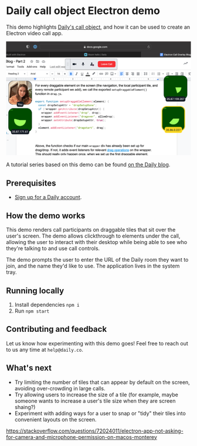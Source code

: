 # Daily call object Electron demo

This demo highlights [Daily's call object](https://docs.daily.co/guides/products/call-object), and how it can be used to create an Electron video call app.

![Call Overlay demo screenshot displaying participant tiles being positioned around a shared document](./screenshot.png)

A tutorial series based on this demo can be found [on the Daily blog](https://www.daily.co/blog/tag/electron/).

## Prerequisites

- [Sign up for a Daily account](https://dashboard.daily.co/signup).

## How the demo works

This demo renders call participants on draggable tiles that sit over the user's screen. The demo allows clickthrough to elements under the call, allowing the user to interact with their desktop while being able to see who they're talking to and use call controls.

The demo prompts the user to enter the URL of the Daily room they want to join, and the name they'd like to use. The application lives in the system tray.

## Running locally

1. Install dependencies `npm i`
2. Run `npm start`

## Contributing and feedback

Let us know how experimenting with this demo goes! Feel free to reach out to us any time at `help@daily.co`.

## What's next

- Try limiting the number of tiles that can appear by default on the screen, avoiding over-crowding in large calls.
- Try allowing users to increase the size of a tile (for example, maybe someone wants to increase a user's tile size when they are screen shaing?)
- Experiment with adding ways for a user to snap or "tidy" their tiles into convenient layouts on the screen.




https://stackoverflow.com/questions/72024011/electron-app-not-asking-for-camera-and-microphone-permission-on-macos-monterey

